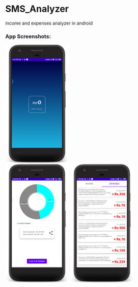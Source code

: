 # SMS_Analyzer
income and expenses analyzer in android



### App Screenshots:
  <img src="https://github.com/bhanup212/SMS_Analyzer/blob/master/splash.png" alt="splash screen" width="200"/> <nobr/>
      <img src="https://github.com/bhanup212/SMS_Analyzer/blob/master/dashboard.png" alt="dashboard screen" width="200"/> <nobr/>
      <img src="https://github.com/bhanup212/SMS_Analyzer/blob/master/expenses.png" alt="expenses screen" width="200"/>

